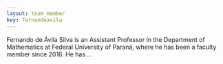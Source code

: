 ```yaml
---
layout: team_member
key: fernandoavila
---
```


Fernando de Ávila Silva is an Assistant Professor in the Department of Mathematics at
Federal University of Paraná, where he has been a faculty member since 2016.
He has ...
